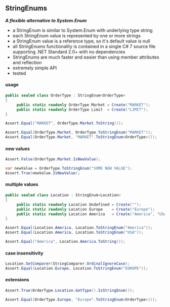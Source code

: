 ## StringEnums&nbsp;&nbsp;

***A flexible alternative to System.Enum***
- a StringEnum is similar to System.Enum with underlying type string
- each StringEnum value is represented by one or more strings
- a StringEnum value is a reference type, so it's default value is null
- all StringEnums functionality is contained in a single C# 7 source file supporting .NET Standard 2.0+ with no dependencies
- StringEnums are much faster and easier than using member attributes and reflection
- extremely simple API
- tested

#### usage
```csharp
public sealed class OrderType : StringEnum<OrderType>
{
     public static readonly OrderType Market = Create("MARKET");
     public static readonly OrderType Limit  = Create("LIMIT");
}

Assert.Equal("MARKET", OrderType.Market.ToString());

Assert.Equal(OrderType.Market, OrderType.ToStringEnum("MARKET"));
Assert.Equal(OrderType.Market, "MARKET".ToStringEnum<OrderType>());
```
#### new values
```csharp
Assert.False(OrderType.Market.IsNewValue);

var newValue = OrderType.ToStringEnum("SOME NEW VALUE");
Assert.True(newValue.IsNewValue);
```
#### multiple values
```csharp
public sealed class Location : StringEnum<Location>
{
     public static readonly Location Undefined = Create("");
     public static readonly Location Europe    = Create("Europe");
     public static readonly Location America   = Create("America", "USA");
}

Assert.Equal(Location.America, Location.ToStringEnum("America"));
Assert.Equal(Location.America, Location.ToStringEnum("USA"));

Assert.Equal("America", Location.America.ToString());
```
#### case insensitivity
```csharp
Location.SetComparer(StringComparer.OrdinalIgnoreCase);
Assert.Equal(Location.Europe, Location.ToStringEnum("EUROPE"));
```
#### extensions
```csharp
Assert.True(OrderType.Location.GetType().IsStringEnum());

Assert.Equal(OrderType.Europe, "Europe".ToStringEnum<OrderType>());
```
